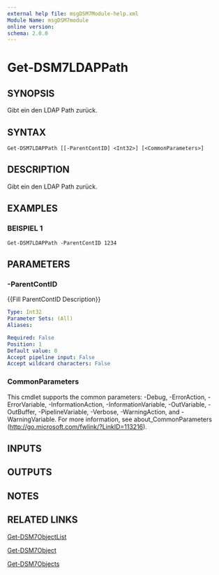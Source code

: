 ```yaml
---
external help file: msgDSM7Module-help.xml
Module Name: msgDSM7module
online version:
schema: 2.0.0
---
```


# Get-DSM7LDAPPath

## SYNOPSIS
Gibt ein den LDAP Path zurück.

## SYNTAX

```
Get-DSM7LDAPPath [[-ParentContID] <Int32>] [<CommonParameters>]
```

## DESCRIPTION
Gibt ein den LDAP Path zurück.

## EXAMPLES

### BEISPIEL 1
```
Get-DSM7LDAPPath -ParentContID 1234
```

## PARAMETERS

### -ParentContID
{{Fill ParentContID Description}}

```yaml
Type: Int32
Parameter Sets: (All)
Aliases:

Required: False
Position: 1
Default value: 0
Accept pipeline input: False
Accept wildcard characters: False
```

### CommonParameters
This cmdlet supports the common parameters: -Debug, -ErrorAction, -ErrorVariable, -InformationAction, -InformationVariable, -OutVariable, -OutBuffer, -PipelineVariable, -Verbose, -WarningAction, and -WarningVariable. For more information, see about_CommonParameters (http://go.microsoft.com/fwlink/?LinkID=113216).

## INPUTS

## OUTPUTS

## NOTES

## RELATED LINKS

[Get-DSM7ObjectList]()

[Get-DSM7Object]()

[Get-DSM7Objects]()

